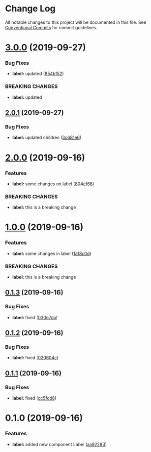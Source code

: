 # Change Log

All notable changes to this project will be documented in this file.
See [Conventional Commits](https://conventionalcommits.org) for commit guidelines.

# [3.0.0](https://github.com/galdeguer/lerna-conventional-commits/compare/@lerna-geniuz/label@2.0.1...@lerna-geniuz/label@3.0.0) (2019-09-27)


### Bug Fixes

* **label:** updated ([854bf52](https://github.com/galdeguer/lerna-conventional-commits/commit/854bf52))


### BREAKING CHANGES

* **label:** updated





## [2.0.1](https://github.com/galdeguer/lerna-conventional-commits/compare/@lerna-geniuz/label@2.0.0...@lerna-geniuz/label@2.0.1) (2019-09-27)


### Bug Fixes

* **label:** updated children ([3c681e6](https://github.com/galdeguer/lerna-conventional-commits/commit/3c681e6))





# [2.0.0](https://github.com/galdeguer/lerna-conventional-commits/compare/@lerna-geniuz/label@1.0.0...@lerna-geniuz/label@2.0.0) (2019-09-16)


### Features

* **label:** some changes on label ([804ef68](https://github.com/galdeguer/lerna-conventional-commits/commit/804ef68))


### BREAKING CHANGES

* **label:** this is a breaking change





# [1.0.0](https://github.com/galdeguer/lerna-conventional-commits/compare/@lerna-geniuz/label@0.1.3...@lerna-geniuz/label@1.0.0) (2019-09-16)


### Features

* **label:** some changes in label ([1a18c0d](https://github.com/galdeguer/lerna-conventional-commits/commit/1a18c0d))


### BREAKING CHANGES

* **label:** this is a breaking change





## [0.1.3](https://github.com/galdeguer/lerna-conventional-commits/compare/@lerna-geniuz/label@0.1.2...@lerna-geniuz/label@0.1.3) (2019-09-16)


### Bug Fixes

* **label:** fixed ([030e7da](https://github.com/galdeguer/lerna-conventional-commits/commit/030e7da))





## [0.1.2](https://github.com/galdeguer/lerna-conventional-commits/compare/@lerna-geniuz/label@0.1.1...@lerna-geniuz/label@0.1.2) (2019-09-16)


### Bug Fixes

* **label:** fixed ([020604c](https://github.com/galdeguer/lerna-conventional-commits/commit/020604c))





## [0.1.1](https://github.com/galdeguer/lerna-conventional-commits/compare/@lerna-geniuz/label@0.1.0...@lerna-geniuz/label@0.1.1) (2019-09-16)


### Bug Fixes

* **label:** fixed ([cc5fcd8](https://github.com/galdeguer/lerna-conventional-commits/commit/cc5fcd8))





# 0.1.0 (2019-09-16)


### Features

* **label:** added new component Label ([aa92283](https://github.com/galdeguer/lerna-conventional-commits/commit/aa92283))
